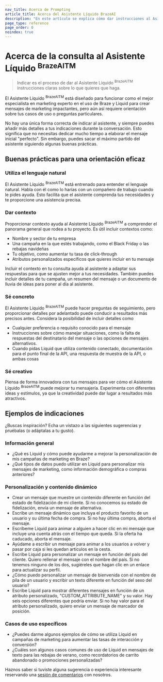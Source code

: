 ```yaml
---
nav_title: Acerca de Prompting
article_title: Acerca del Asistente Líquido BrazeAI
description: "En este artículo se explica cómo dar instrucciones al Asistente AI Liquid, incluyendo las mejores prácticas y ejemplos de instrucciones."
page_type: reference
page_order: 0
noindex: true
---
```


# Acerca de la consulta al Asistente Líquido <sup>BrazeAITM</sup> 

> Indicar es el proceso de dar al Asistente Líquido <sup>BrazeAITM</sup> instrucciones claras sobre lo que quieres que haga.

El Asistente Líquido <sup>BrazeAITM</sup> está diseñado para funcionar como el mejor especialista en marketing experto en el uso de Braze y Liquid para crear mensajes de marketing impactantes, pero aún así requiere orientación sobre tus casos de uso o preguntas particulares.

No hay una única forma correcta de indicar al asistente, y siempre puedes añadir más detalles a tus indicaciones durante la conversación. Esto significa que no necesitas dedicar mucho tiempo a elaborar el mensaje inicial "perfecto". Sin embargo, puedes sacar el máximo partido del asistente siguiendo algunas buenas prácticas.

## Buenas prácticas para una orientación eficaz

### Utiliza el lenguaje natural

El Asistente Líquido <sup>BrazeAITM</sup> está entrenado para entender el lenguaje natural. Habla con él como lo harías con un compañero de trabajo cuando le pides ayuda. Esto facilita que el asistente comprenda tus necesidades y te proporcione una asistencia precisa.

### Dar contexto

Proporcionar contexto ayuda al Asistente Líquido <sup>BrazeAITM</sup> a comprender el panorama general que rodea a tu proyecto. Es útil incluir contextos como:

- Nombre y sector de tu empresa
- Una campaña en la que estés trabajando, como el Black Friday o las rebajas navideñas
- Tu objetivo, como aumentar tu tasa de click-through
- Atributos personalizados específicos que quieres incluir en tu mensaje

Incluir el contexto en tu consulta ayuda al asistente a adaptar sus respuestas para que se ajusten mejor a tus necesidades. También puedes incluir detalles de tu campaña, un resumen del mensaje o un documento de lluvia de ideas para poner al día al asistente.

### Sé concreto

El Asistente Líquido <sup>BrazeAITM</sup> puede hacer preguntas de seguimiento, pero proporcionar detalles por adelantado puede conducir a resultados más precisos antes. Considera la posibilidad de incluir detalles como

- Cualquier preferencia o requisito conocido para el mensaje
- Instrucciones sobre cómo manejar situaciones, como la falta de respuestas del destinatario del mensaje o las opciones de mensajes alternativos.
- Cuando pidas Liquid que utiliza contenido conectado, documentación para el punto final de la API, una respuesta de muestra de la API, o ambas cosas

### Sé creativo

Piensa de forma innovadora con tus mensajes para ver cómo el Asistente Líquido <sup>BrazeAITM</sup> puede mejorar tu mensajería. Experimenta con diferentes ideas y estímulos, ya que la creatividad puede dar lugar a resultados más atractivos.

## Ejemplos de indicaciones

¿Buscas inspiración? Echa un vistazo a las siguientes sugerencias y pruébalas (o adáptalas a tu gusto).

### Información general

- ¿Qué es Liquid y cómo puede ayudarme a mejorar la personalización de mis campañas de marketing en Braze?
- ¿Qué tipos de datos puedo utilizar en Liquid para personalizar mis mensajes de marketing, como información demográfica o compras anteriores?

### Personalización y contenido dinámico

- Crear un mensaje que muestre un contenido diferente en función del estado de fidelización de mi cliente. Si no conocemos su estado de fidelización, envía un mensaje de alternativa.
- Escribe un mensaje dinámico que incluya el producto favorito de un usuario y su última fecha de compra. Si no hay última compra, aborta el mensaje.
- Escríbeme Liquid para animar a alguien a hacer clic en mi mensaje que incluye una cuenta atrás con el tiempo que queda. Si la oferta ha caducado, aborta el mensaje.
- Ayúdame a escribir un mensaje para animar a los usuarios a volver y pasar por caja si les quedan artículos en la cesta.
- Escribe Liquid para personalizar un mensaje en función del país del cliente. Quiero rellenar el mensaje con el nombre del país. Si no tenemos ninguno de los dos, sugiéreles que hagan clic en un enlace para actualizar su perfil.
- ¿Cómo puedo personalizar un mensaje de bienvenida con el nombre de pila de un usuario y escribir un texto diferente en función del sexo del usuario?
- Escribe Liquid para mostrar diferentes mensajes en función de un atributo personalizado, "CUSTOM_ATTRIBUTE_NAME" y su valor. Hay seis opciones diferentes que podría enviar. Si no hay valor para el atributo personalizado, quiero enviar un mensaje de marcador de posición.

### Casos de uso específicos

- ¿Puedes darme algunos ejemplos de cómo se utiliza Liquid en campañas de marketing para aumentar las tasas de interacción y conversión?
- ¿Cuáles son algunos casos comunes de uso de Liquid en mensajes de texto para las rebajas de verano, como recordatorios de carrito abandonado o promociones personalizadas?

Haznos saber si tuviste alguna sugerencia o experiencia interesante reservando una [sesión de comentarios](https://research.rallyuxr.com/braze/schedule/clxxhw8em0d071ak4b279553s?channel=share) con nosotros.